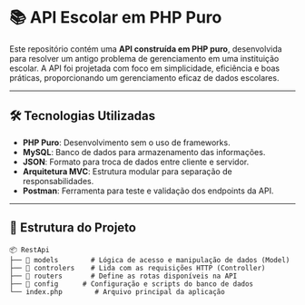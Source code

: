 # 📚 API Escolar em PHP Puro

Este repositório contém uma **API construída em PHP puro**, desenvolvida para resolver um antigo problema de gerenciamento em uma instituição escolar. A API foi projetada com foco em simplicidade, eficiência e boas práticas, proporcionando um gerenciamento eficaz de dados escolares.

---

## 🛠️ Tecnologias Utilizadas

- **PHP Puro**: Desenvolvimento sem o uso de frameworks.
- **MySQL**: Banco de dados para armazenamento das informações.
- **JSON**: Formato para troca de dados entre cliente e servidor.
- **Arquitetura MVC**: Estrutura modular para separação de responsabilidades.
- **Postman**: Ferramenta para teste e validação dos endpoints da API.

---

## 📂 Estrutura do Projeto

```plaintext
📦 RestApi
├── 📂 models        # Lógica de acesso e manipulação de dados (Model)
├── 📂 controlers    # Lida com as requisições HTTP (Controller)
├── 📂 routers       # Define as rotas disponíveis na API
├── 📂 config      # Configuração e scripts do banco de dados
└── index.php        # Arquivo principal da aplicação
